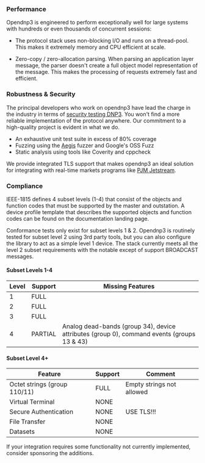 ### Performance

Opendnp3 is engineered to perform exceptionally well for large systems with hundreds or even thousands of concurrent sessions:

* The protocol stack uses non-blocking I/O and runs on a thread-pool. This makes it extremely memory and CPU efficient at scale.

* Zero-copy / zero-allocation parsing. When parsing an application layer message, the parser doesn't create a full object model
representation of the message. This makes the processing of requests extremely fast and efficient.

### Robustness & Security

The principal developers who work on opendnp3 have lead the charge in the industry in terms of [security testing DNP3](https://www.automatak.com/robus).
You won't find a more reliable implementation of the protocol anywhere. Our commitment to a high-quality project is evident in what we do.

* An exhaustive unit test suite in excess of 80% coverage
* Fuzzing using the [Aegis](https://www.automatak.com/aegis) fuzzer and Google's OSS Fuzz
* Static analysis using tools like Coverity and cppcheck

We provide integrated TLS support that makes opendnp3 an ideal solution for integrating with real-time markets programs like
[PJM Jetstream](http://www.pjm.com/markets-and-operations/etools/jetstream.aspx).

### Compliance

IEEE-1815 defines 4 subset levels (1-4) that consist of the objects and function codes that must be supported by the master and
outstation. A device profile template that describes the supported objects and function codes can be found on the documentation
landing page.

Conformance tests only exist for subset levels 1 & 2. Opendnp3 is routinely tested for subset level 2 using 3rd party tools, but
you can also configure the  library to act as a simple level 1 device. The stack currently meets all the level 2 subset requirements
with the notable except of support BROADCAST messages.

#### Subset Levels 1-4

| Level   | Support | Missing Features                              |
|---------|---------|-----------------------------------------------|
|    1    | FULL    |                                               |
|    2    | FULL    |                                               |
|    3    | FULL    |                                               |
|    4    | PARTIAL | Analog dead-bands (group 34), device attributes (group 0), command events (groups 13 & 43) |

#### Subset Level 4+

| Feature                         | Support | Comment                                       |
|---------------------------------|---------|-----------------------------------------------|
| Octet strings (group 110/11)    | FULL    | Empty strings not allowed                     |
| Virtual Terminal                | NONE    |                                               |
| Secure Authentication           | NONE    | USE TLS!!!                                    |
| File Transfer                   | NONE    |                                               |
| Datasets                        | NONE    |                                               |

If your integration requires some functionality not currently implemented, consider sponsoring the additions.
